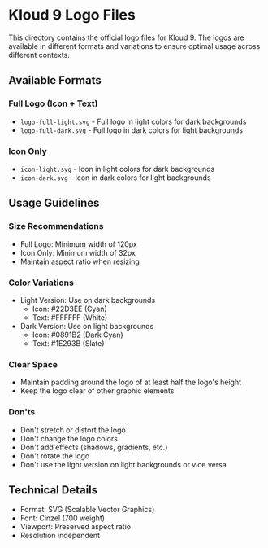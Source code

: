 # Kloud 9 Logo Files

This directory contains the official logo files for Kloud 9. The logos are available in different formats and variations to ensure optimal usage across different contexts.

## Available Formats

### Full Logo (Icon + Text)
- `logo-full-light.svg` - Full logo in light colors for dark backgrounds
- `logo-full-dark.svg` - Full logo in dark colors for light backgrounds

### Icon Only
- `icon-light.svg` - Icon in light colors for dark backgrounds
- `icon-dark.svg` - Icon in dark colors for light backgrounds

## Usage Guidelines

### Size Recommendations
- Full Logo: Minimum width of 120px
- Icon Only: Minimum width of 32px
- Maintain aspect ratio when resizing

### Color Variations
- Light Version: Use on dark backgrounds
  - Icon: #22D3EE (Cyan)
  - Text: #FFFFFF (White)
- Dark Version: Use on light backgrounds
  - Icon: #0891B2 (Dark Cyan)
  - Text: #1E293B (Slate)

### Clear Space
- Maintain padding around the logo of at least half the logo's height
- Keep the logo clear of other graphic elements

### Don'ts
- Don't stretch or distort the logo
- Don't change the logo colors
- Don't add effects (shadows, gradients, etc.)
- Don't rotate the logo
- Don't use the light version on light backgrounds or vice versa

## Technical Details
- Format: SVG (Scalable Vector Graphics)
- Font: Cinzel (700 weight)
- Viewport: Preserved aspect ratio
- Resolution independent 